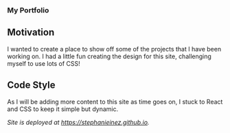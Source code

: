 ### My Portfolio

## Motivation

I wanted to create a place to show off some of the projects that I have been working on. I had a little fun creating the design for this site, challenging myself to use lots of CSS!

## Code Style

As I will be adding more content to this site as time goes on, I stuck to React and CSS to keep it simple but dynamic.

_Site is deployed at https://stephanieinez.github.io._
